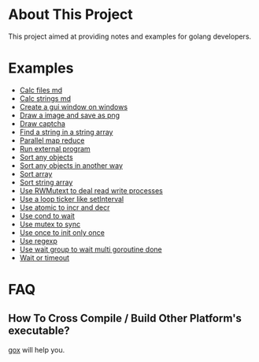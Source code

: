About This Project
==================
This project aimed at providing notes and examples for golang developers.

Examples
========

<!-- EXAMPLES BEGIN -->
- [Calc files md](./calc-files-md)
- [Calc strings md](./calc-strings-md)
- [Create a gui window on windows](./create-a-gui-window-on-windows)
- [Draw a image and save as png](./draw-a-image-and-save-as-png)
- [Draw captcha](./draw-captcha)
- [Find a string in a string array](./find-a-string-in-a-string-array)
- [Parallel map reduce](./parallel-map-reduce)
- [Run external program](./run-external-program)
- [Sort any objects](./sort-any-objects)
- [Sort any objects in another way](./sort-any-objects-in-another-way)
- [Sort array](./sort-array)
- [Sort string array](./sort-string-array)
- [Use RWMutext to deal read write processes](./use-RWMutext-to-deal-read-write-processes)
- [Use a loop ticker  like setInterval](./use-a-loop-ticker--like-setInterval)
- [Use atomic to incr and decr](./use-atomic-to-incr-and-decr)
- [Use cond to wait](./use-cond-to-wait)
- [Use mutex to sync](./use-mutex-to-sync)
- [Use once to init only once](./use-once-to-init-only-once)
- [Use regexp](./use-regexp)
- [Use wait group to wait multi goroutine done](./use-wait-group-to-wait-multi-goroutine-done)
- [Wait or timeout](./wait-or-timeout)
<!-- EXAMPLES END -->

FAQ
===

How To Cross Compile / Build Other Platform's executable?
--------------------------------------------------------

[gox](https://github.com/mitchellh/gox) will help you.

